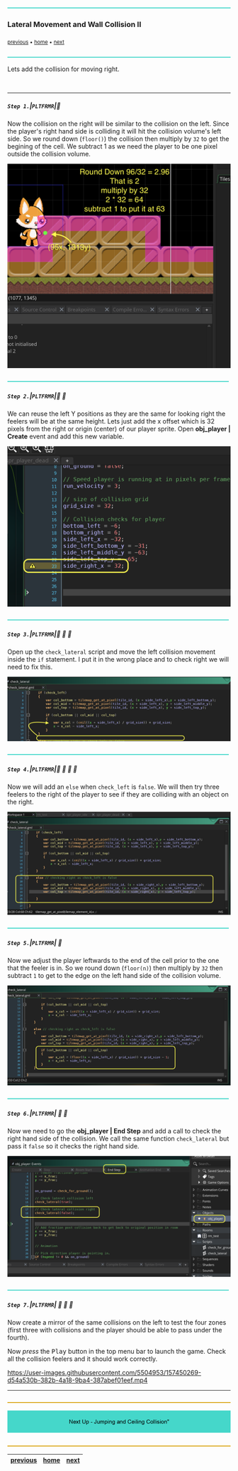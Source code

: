 ![](../images/line3.png)

### Lateral Movement and Wall Collision II

<sub>[previous](../lateral-collision/README.md#user-content-lateral-movement-and-wall-collision) • [home](../README.md#user-content-gms2-top-down-shooter) • [next](../jumping-ceiling/README.md#user-content-jumping-and-ceiling-collision)</sub>

![](../images/line3.png)

Lets add the collision for moving right.

<br>

---


##### `Step 1.`\|`PLTFRMR`|:small_blue_diamond:

Now the collision on the right will be similar to the collision on the left.  Since the player's right hand side is colliding it will hit the collision volume's left side.  So we round down (`floor()`) the collision then multiply by `32` to get the begining of the cell.  We subtract 1 as we need the player to be one pixel outside the collision volume.

![adjust player left when right collides illustration](images/rightCollisionExplanation.png)

![](../images/line2.png)

##### `Step 2.`\|`PLTFRMR`|:small_blue_diamond: :small_blue_diamond: 

We can reuse the left Y positions as they are the same for looking right the feelers will be at the same height.  Lets just add the x offset which is 32 pixels from the right or origin (center) of our player sprite. Open **obj_player | Create** event and add this new variable.

![add right offset in craete event](images/rightX.png)

![](../images/line2.png)

##### `Step 3.`\|`PLTFRMR`|:small_blue_diamond: :small_blue_diamond: :small_blue_diamond:

Open up the `check_lateral` script and move the left collision movement inside the `if` statement.  I put it in the wrong place and to check right we will need to fix this.

![move check left](images/moveCollision.png)

![](../images/line2.png)

##### `Step 4.`\|`PLTFRMR`|:small_blue_diamond: :small_blue_diamond: :small_blue_diamond: :small_blue_diamond:

Now we will add an `else` when `check_left` is `false`.  We will then try three feelers to the right of the player to see if they are colliding with an object on the right.

![add three right collision checks](images/checkRightSide.png)

![](../images/line2.png)

##### `Step 5.`\|`PLTFRMR`| :small_orange_diamond:

Now we adjust the player leftwards to the end of the cell prior to the one that the feeler is in.  So we round down (`floor(n)`) then multiply by `32` then subtract `1` to get to the edge on the left hand side of the collision volume.

![move player left](images/newFormula.png)

![](../images/line2.png)

##### `Step 6.`\|`PLTFRMR`| :small_orange_diamond: :small_blue_diamond:

Now we need to go the **obj_player | End Step** and add a call to check the right hand side of the collision.  We call the same function `check_lateral` but pass it `false` so it checks the right hand side.

![call check lateral function for right hand collsion](images/checkRight.png)

![](../images/line2.png)

##### `Step 7.`\|`PLTFRMR`| :small_orange_diamond: :small_blue_diamond: :small_blue_diamond:

Now create a mirror of the same collisions on the left to test the four zones (first three with collisions and the player should be able to pass under the fourth). 

Now *press* the <kbd>Play</kbd> button in the top menu bar to launch the game. Check all the collision feelers and it should work correctly.

https://user-images.githubusercontent.com/5504953/157450269-d54a530b-382b-4a18-9ba4-387abef01eef.mp4

___

![](../images/line.png)

<!-- <img src="https://via.placeholder.com/1000x100/45D7CA/000000/?text=Next Up - Jumping and Ceiling Collision"> -->

![next up - ](images/banner.png)

![](../images/line.png)

| [previous](../lateral-collision/README.md#user-content-lateral-movement-and-wall-collision)| [home](../README.md#user-content-gms2-top-down-shooter) | [next](../jumping-ceiling/README.md#user-content-jumping-and-ceiling-collision)|
|---|---|---|
